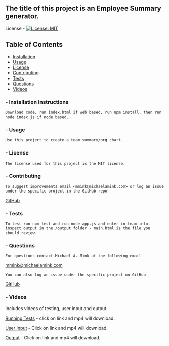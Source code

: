 ## The title of this project is an Employee Summary generator.
        
License - [![License: MIT](https://img.shields.io/badge/License-MIT-yellow.svg)](https://opensource.org/licenses/MIT)

## Table of Contents 
* [Installation](#Installation-instructions) 
* [Usage](#Usage) 
* [License](#License)
* [Contributing](#Contributing)
* [Tests](#Tests)
* [Questions](#Questions)
* [Videos](#Videos)


### - Installation Instructions
    Download code, run index.html if web based, run npm install, then run node index.js if node based.

### - Usage
    Use this project to create a team summary/org chart.

### - License
    The license used for this project is the MIT license.

### - Contributing
    To suggest improvements email <mmink@michaelamink.com> or log an issue under the specific project in the GitHub repo - 
[GitHub](https://github.com/cermqm)

### - Tests
    To test run npm test and run node app.js and enter in team info.  inspect output in the /output folder - main.html is the file you should review.

### - Questions
    For questions contact Michael A. Mink at the following email -

<mmink@michaelamink.com>

    You can also log an issue under the specific project on GitHub - 

[GitHub](https://github.com/cermqm)



### - Videos
Includes videos of testing, user input and output.

[Running Tests](https://github.com/cermqm/employee/raw/master/running%20the%20tests.mp4) - click on link and mp4 will download.

[User Input](https://github.com/cermqm/employee/raw/master/user%20input.mp4) - Click on link and mp4 will download.

[Output](https://github.com/cermqm/employee/raw/master/output.mp4) - Click on link and mp4 will download.


